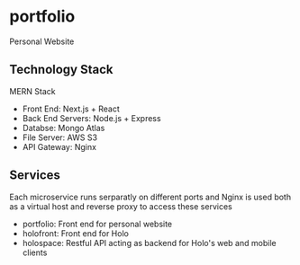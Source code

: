# portfolio
Personal Website

Technology Stack
-
MERN Stack
- Front End: Next.js + React
- Back End Servers: Node.js  + Express
- Databse: Mongo Atlas
- File Server: AWS S3
- API Gateway: Nginx

Services
- 
Each microservice runs serparatly on different ports and Nginx is used both as a virtual host and reverse proxy to access these services
- portfolio: Front end for personal website
- holofront: Front end for Holo
- holospace: Restful API acting as backend for Holo's web and mobile clients 
